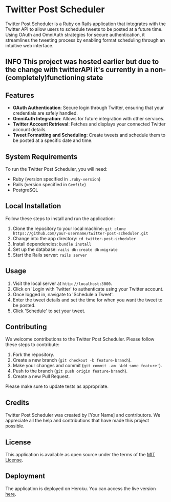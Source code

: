 # Twitter Post Scheduler

Twitter Post Scheduler is a Ruby on Rails application that integrates with the Twitter API to allow users to schedule tweets to be posted at a future time. Using OAuth and OmniAuth strategies for secure authentication, it streamlines the tweeting process by enabling format scheduling through an intuitive web interface.

## **INFO** This project was hosted earlier but due to the change with twitterAPI it's currently in a non-(completely)functioning state

## Features

- **OAuth Authentication**: Secure login through Twitter, ensuring that your credentials are safely handled.
- **OmniAuth Integration**: Allows for future integration with other services.
- **Twitter Account Retrieval**: Fetches and displays your connected Twitter account details.
- **Tweet Formatting and Scheduling**: Create tweets and schedule them to be posted at a specific date and time.

## System Requirements

To run the Twitter Post Scheduler, you will need:

- Ruby (version specified in `.ruby-version`)
- Rails (version specified in `Gemfile`)
- PostgreSQL

## Local Installation

Follow these steps to install and run the application:

1. Clone the repository to your local machine:
  `git clone https://github.com/your-username/twitter-post-scheduler.git`
2. Change into the app directory:
  `cd twitter-post-scheduler`
3. Install dependencies:
   `bundle install`
4. Set up the database:
  `rails db:create db:migrate`
5. Start the Rails server:
   `rails server`

## Usage

1. Visit the local server at `http://localhost:3000`.
2. Click on 'Login with Twitter' to authenticate using your Twitter account.
3. Once logged in, navigate to 'Schedule a Tweet'.
4. Enter the tweet details and set the time for when you want the tweet to be posted.
5. Click 'Schedule' to set your tweet.

## Contributing

We welcome contributions to the Twitter Post Scheduler. Please follow these steps to contribute:

1. Fork the repository.
2. Create a new branch (`git checkout -b feature-branch`).
3. Make your changes and commit (`git commit -am 'Add some feature'`).
4. Push to the branch (`git push origin feature-branch`).
5. Create a new Pull Request.

Please make sure to update tests as appropriate.

## Credits

Twitter Post Scheduler was created by [Your Name] and contributors. We appreciate all the help and contributions that have made this project possible.

## License

This application is available as open source under the terms of the [MIT License](https://opensource.org/licenses/MIT).

## Deployment

The application is deployed on Heroku. You can access the live version [here](#).

